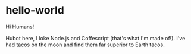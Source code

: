 # hello-world

Hi Humans!

Hubot here, I loke Node.js and Coffescript (that's what I'm made of!).
I've had  tacos on the moon and find them far superior to Earth tacos.
